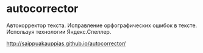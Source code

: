 # autocorrector

Автокорректор текста. Исправление орфографических ошибок в тексте. Используя технологии Яндекс.Спеллер.

http://saippuakauppias.github.io/autocorrector/
